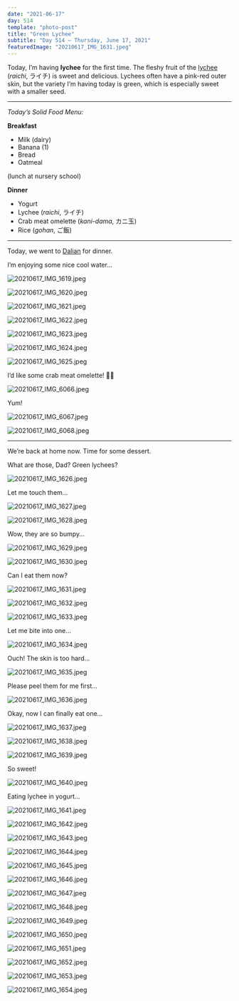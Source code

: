 ```yaml
---
date: "2021-06-17"
day: 514
template: "photo-post"
title: "Green Lychee"
subtitle: "Day 514 – Thursday, June 17, 2021"
featuredImage: "20210617_IMG_1631.jpeg"
---
```


Today, I’m having <b>lychee</b> for the first time. The fleshy fruit of the <a href="https://en.wikipedia.org/wiki/Lychee">lychee</a> (*raichi*, ライチ) is sweet and delicious. Lychees often have a pink-red outer skin, but the variety I’m having today is green, which is especially sweet with a smaller seed.

<hr />

_Today’s Solid Food Menu:_

**Breakfast**

- Milk (dairy)
- Banana (1)
- Bread
- Oatmeal

(lunch at nursery school)

**Dinner**

- Yogurt
- Lychee (*raichi*, ライチ)
- Crab meat omelette (*kani-dama*, カニ玉)
- Rice (*gohan*, ご飯)

<hr />

Today, we went to <a href="https://g.page/dalianazabujyuban?share">Dalian</a> for dinner.

I’m enjoying some nice cool water…

![20210617_IMG_1619.jpeg](20210617_IMG_1619.jpeg)

![20210617_IMG_1620.jpeg](20210617_IMG_1620.jpeg)

![20210617_IMG_1621.jpeg](20210617_IMG_1621.jpeg)

![20210617_IMG_1622.jpeg](20210617_IMG_1622.jpeg)

![20210617_IMG_1623.jpeg](20210617_IMG_1623.jpeg)

![20210617_IMG_1624.jpeg](20210617_IMG_1624.jpeg)

![20210617_IMG_1625.jpeg](20210617_IMG_1625.jpeg)

I’d like some crab meat omelette! 🦀🥚

![20210617_IMG_6066.jpeg](20210617_IMG_6066.jpeg)

Yum!

![20210617_IMG_6067.jpeg](20210617_IMG_6067.jpeg)

![20210617_IMG_6068.jpeg](20210617_IMG_6068.jpeg)

<hr />

We’re back at home now. Time for some dessert.

What are those, Dad? Green lychees?

![20210617_IMG_1626.jpeg](20210617_IMG_1626.jpeg)

Let me touch them…

![20210617_IMG_1627.jpeg](20210617_IMG_1627.jpeg)

![20210617_IMG_1628.jpeg](20210617_IMG_1628.jpeg)

Wow, they are so bumpy…

![20210617_IMG_1629.jpeg](20210617_IMG_1629.jpeg)

![20210617_IMG_1630.jpeg](20210617_IMG_1630.jpeg)

Can I eat them now?

![20210617_IMG_1631.jpeg](20210617_IMG_1631.jpeg)

![20210617_IMG_1632.jpeg](20210617_IMG_1632.jpeg)

![20210617_IMG_1633.jpeg](20210617_IMG_1633.jpeg)

Let me bite into one…

![20210617_IMG_1634.jpeg](20210617_IMG_1634.jpeg)

Ouch! The skin is too hard…

![20210617_IMG_1635.jpeg](20210617_IMG_1635.jpeg)

Please peel them for me first…

![20210617_IMG_1636.jpeg](20210617_IMG_1636.jpeg)

Okay, now I can finally eat one…

![20210617_IMG_1637.jpeg](20210617_IMG_1637.jpeg)

![20210617_IMG_1638.jpeg](20210617_IMG_1638.jpeg)

![20210617_IMG_1639.jpeg](20210617_IMG_1639.jpeg)

So sweet!

![20210617_IMG_1640.jpeg](20210617_IMG_1640.jpeg)

Eating lychee in yogurt…

![20210617_IMG_1641.jpeg](20210617_IMG_1641.jpeg)

![20210617_IMG_1642.jpeg](20210617_IMG_1642.jpeg)

![20210617_IMG_1643.jpeg](20210617_IMG_1643.jpeg)

![20210617_IMG_1644.jpeg](20210617_IMG_1644.jpeg)

![20210617_IMG_1645.jpeg](20210617_IMG_1645.jpeg)

![20210617_IMG_1646.jpeg](20210617_IMG_1646.jpeg)

![20210617_IMG_1647.jpeg](20210617_IMG_1647.jpeg)

![20210617_IMG_1648.jpeg](20210617_IMG_1648.jpeg)

![20210617_IMG_1649.jpeg](20210617_IMG_1649.jpeg)

![20210617_IMG_1650.jpeg](20210617_IMG_1650.jpeg)

![20210617_IMG_1651.jpeg](20210617_IMG_1651.jpeg)

![20210617_IMG_1652.jpeg](20210617_IMG_1652.jpeg)

![20210617_IMG_1653.jpeg](20210617_IMG_1653.jpeg)

![20210617_IMG_1654.jpeg](20210617_IMG_1654.jpeg)
